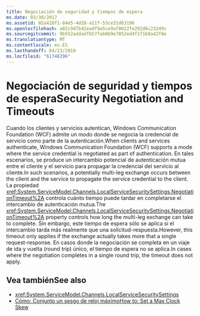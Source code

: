 ```yaml
---
title: Negociación de seguridad y tiempos de espera
ms.date: 03/30/2017
ms.assetid: 02a428f1-84e5-4d28-a11f-53ce31d63196
ms.openlocfilehash: a02c9d7b42eadf9a5ce9af8022fe292d6c23249c
ms.sourcegitcommit: 9b552addadfb57fab0b9e7852ed4f1f1b8a42f8e
ms.translationtype: MT
ms.contentlocale: es-ES
ms.lasthandoff: 04/23/2019
ms.locfileid: "61748296"
---
```

# <a name="security-negotiation-and-timeouts"></a><span data-ttu-id="a7a4d-102">Negociación de seguridad y tiempos de espera</span><span class="sxs-lookup"><span data-stu-id="a7a4d-102">Security Negotiation and Timeouts</span></span>
<span data-ttu-id="a7a4d-103">Cuando los clientes y servicios autentican, Windows Communication Foundation (WCF) admite un modo donde se negocia la credencial de servicio como parte de la autenticación.</span><span class="sxs-lookup"><span data-stu-id="a7a4d-103">When clients and services authenticate, Windows Communication Foundation (WCF) supports a mode where the service credential is negotiated as part of authentication.</span></span> <span data-ttu-id="a7a4d-104">En tales escenarios, se produce un intercambio potencial de autenticación mutua entre el cliente y el servicio para propagar la credencial del servicio al cliente.</span><span class="sxs-lookup"><span data-stu-id="a7a4d-104">In such scenarios, a potentially multi-leg exchange occurs between the client and the service to propagate the service credential to the client.</span></span> <span data-ttu-id="a7a4d-105">La propiedad <xref:System.ServiceModel.Channels.LocalServiceSecuritySettings.NegotiationTimeout%2A> controla cuánto tiempo puede tardar en completarse el intercambio de autenticación mutua.</span><span class="sxs-lookup"><span data-stu-id="a7a4d-105">The <xref:System.ServiceModel.Channels.LocalServiceSecuritySettings.NegotiationTimeout%2A> property controls how long the multi-leg exchange can take to complete.</span></span> <span data-ttu-id="a7a4d-106">Sin embargo, este tiempo de espera sólo se aplica si el intercambio tarda más realmente que una solicitud-respuesta.</span><span class="sxs-lookup"><span data-stu-id="a7a4d-106">However, this timeout only applies if the exchange actually takes more that a single request-response.</span></span> <span data-ttu-id="a7a4d-107">En casos donde la negociación se completa en un viaje de ida y vuelta (round trip) único, el tiempo de espera no se aplica.</span><span class="sxs-lookup"><span data-stu-id="a7a4d-107">In cases where the negotiation completes in a single round trip, the timeout does not apply.</span></span>  
  
## <a name="see-also"></a><span data-ttu-id="a7a4d-108">Vea también</span><span class="sxs-lookup"><span data-stu-id="a7a4d-108">See also</span></span>

- <xref:System.ServiceModel.Channels.LocalServiceSecuritySettings>
- [<span data-ttu-id="a7a4d-109">Cómo: Conjunto un sesgo de reloj máximo</span><span class="sxs-lookup"><span data-stu-id="a7a4d-109">How to: Set a Max Clock Skew</span></span>](../../../../docs/framework/wcf/feature-details/how-to-set-a-max-clock-skew.md)
